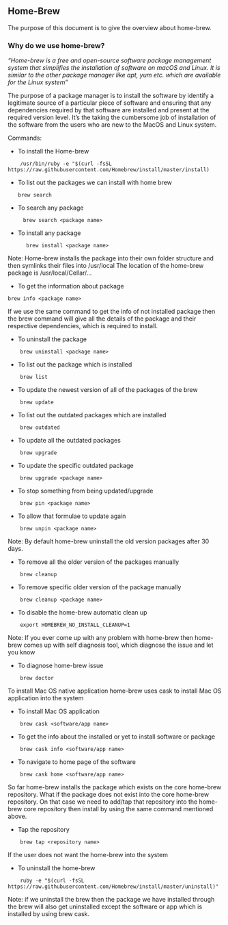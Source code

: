## Home-Brew

The purpose of this document is to give the overview about home-brew.


### Why do we use home-brew?

_“Home-brew is a free and open-source software package management system that simplifies the installation of software on macOS and Linux. It is similar to the other package manager like apt, yum etc. which are available for the Linux system”_

The purpose of a package manager is to install the software by identify a legitimate source of a particular piece of software and ensuring that any dependencies required by that software are installed and present at the required version level. It’s the taking the cumbersome job of installation of the software from the users who are new to the MacOS and Linux system.


Commands:

- To install the Home-brew
```mardown
    /usr/bin/ruby -e "$(curl -fsSL https://raw.githubusercontent.com/Homebrew/install/master/install)
```

- To list out the packages we can install with home brew
   ```mardown
   brew search
   ```

- To search any package
```mardown
     brew search <package name>
```

-  To install any package
```mardown
      brew install <package name>
 ```     


Note: 
Home-brew installs the package into their own folder structure and then symlinks their files into /usr/local
The location of the home-brew package is 
/usr/local/Cellar/…

- To get the information about package
```mardown
brew info <package name> 
```
    
If we use the same command to get the info of not installed package then the brew command will give all the details of the package and their respective dependencies, which is required to install.

- To uninstall the package
```mardown
    brew uninstall <package name>
 ```   

- To list out the package which is installed
```mardown
    brew list
```    

- To update the newest version of all of the packages of the brew
```mardown
    brew update
```    

- To list out the outdated packages which are installed
```mardown
    brew outdated
```

- To update all the outdated packages
```mardown
    brew upgrade 
```    

- To update the specific outdated package
```mardown
    brew upgrade <package name>
```    

- To stop something from being updated/upgrade
```mardown
    brew pin <package name>
```    

- To allow that formulae to update again 
```mardown
    brew unpin <package name>
```    


Note:
By default home-brew uninstall the old version packages after 30 days.

- To remove all the older version of the packages manually
```mardown
    brew cleanup
```
- To remove specific older version of the package manually
```mardown
    brew cleanup <package name>
```    

- To disable the home-brew automatic clean up
```mardown
    export HOMEBREW_NO_INSTALL_CLEANUP=1
```    


Note:
If you ever come up with any problem with home-brew then home-brew comes up with self diagnosis tool, which diagnose the issue and let you know

- To diagnose home-brew issue
```mardown
    brew doctor
```

To install Mac OS native application home-brew uses cask to install Mac OS application into the system

- To install Mac OS application
```mardown
    brew cask <software/app name>
```    

- To get the info about the installed or yet to install software or package
```mardown
    brew cask info <software/app name>
```    

- To navigate to home page of the software
```mardown
    brew cask home <software/app name>
```    


So far home-brew installs the package which exists on the core home-brew repository.
What if the package does not exist into the core home-brew repository.
On that case we need to add/tap that repository into the home-brew core repository then install by using the same command mentioned above.

- Tap the repository
```mardown
    brew tap <repository name>
```    


If the user does not want the home-brew into the system

- To uninstall the home-brew
```mardown
    ruby -e "$(curl -fsSL https://raw.githubusercontent.com/Homebrew/install/master/uninstall)"
 ```   

Note: 
if we uninstall the brew then the package we have installed through the brew will also get uninstalled except the software or app which is installed by using brew cask.
